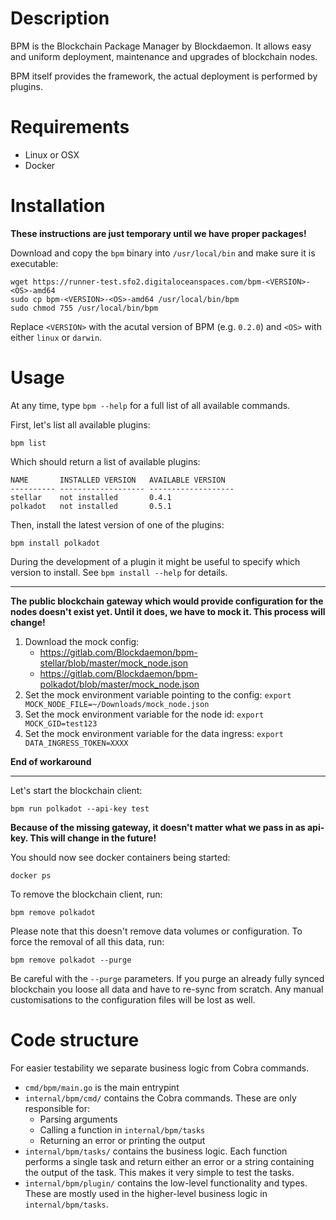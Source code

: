 # Description

BPM is the Blockchain Package Manager by Blockdaemon. It allows easy and uniform deployment, maintenance and upgrades of blockchain nodes.

BPM itself provides the framework, the actual deployment is performed by plugins.

# Requirements

- Linux or OSX
- Docker

# Installation

**These instructions are just temporary until we have proper packages!**

Download and copy the `bpm` binary into `/usr/local/bin` and make sure it is executable:

	wget https://runner-test.sfo2.digitaloceanspaces.com/bpm-<VERSION>-<OS>-amd64 
	sudo cp bpm-<VERSION>-<OS>-amd64 /usr/local/bin/bpm
	sudo chmod 755 /usr/local/bin/bpm	

Replace `<VERSION>` with the acutal version of BPM (e.g. `0.2.0`) and `<OS>` with either `linux` or `darwin`.

# Usage

At any time, type `bpm --help` for a full list of all available commands.

First, let's list all available plugins:

	bpm list

Which should return a list of available plugins:

    NAME       INSTALLED VERSION   AVAILABLE VERSION
    ---------- ------------------- -------------------
    stellar    not installed       0.4.1
    polkadot   not installed       0.5.1

Then, install the latest version of one of the plugins:

	bpm install polkadot

During the development of a plugin it might be useful to specify which version to install. See `bpm install --help` for details.

--- 

**The public blockchain gateway which would provide configuration for the nodes doesn't exist yet. Until it does, we have to mock it. This process will change!** 

1. Download the mock config:
	- https://gitlab.com/Blockdaemon/bpm-stellar/blob/master/mock_node.json
	- https://gitlab.com/Blockdaemon/bpm-polkadot/blob/master/mock_node.json
2. Set the mock environment variable pointing to the config: `export MOCK_NODE_FILE=~/Downloads/mock_node.json`
3. Set the mock environment variable for the node id: `export MOCK_GID=test123`
4. Set the mock environment variable for the data ingress: `export DATA_INGRESS_TOKEN=XXXX`

**End of workaround**

--- 

Let's start the blockchain client:

	bpm run polkadot --api-key test

**Because of the missing gateway, it doesn't matter what we pass in as api-key. This will change in the future!**

You should now see docker containers being started:

    docker ps

To remove the blockchain client, run:

	bpm remove polkadot

Please note that this doesn't remove data volumes or configuration. To force the removal of all this data, run:

	bpm remove polkadot --purge

Be careful with the `--purge` parameters. If you purge an already fully synced blockchain you loose all data and have to re-sync from scratch. Any manual customisations to the configuration files will be lost as well.

# Code structure

For easier testability we separate business logic from Cobra commands.

- `cmd/bpm/main.go` is the main entrypint
- `internal/bpm/cmd/` contains the Cobra commands. These are only responsible for:
	- Parsing arguments
	- Calling a function in `internal/bpm/tasks`
	- Returning an error or printing the output
- `internal/bpm/tasks/` contains the business logic. Each function performs a single task and return either an error or a string containing the output of the task. This makes it very simple to test the tasks.
- `internal/bpm/plugin/` contains the low-level functionality and types. These are mostly used in the higher-level business logic in `internal/bpm/tasks`.
